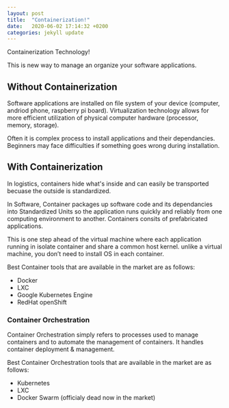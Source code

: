 ```yaml
---
layout: post
title:  "Containerization!"
date:   2020-06-02 17:14:32 +0200
categories: jekyll update
---
```

Containerization Technology!

This is new way to manage an organize your software applications. 

## Without Containerization
Software applications are installed on file system of your device (computer, andriod phone, raspberry pi board). Virtualization technology allows for more efficient utilization of physical computer hardware (processor, memory, storage). 

Often it is complex process to install applications and their dependancies. Beginners may face difficulties if something goes wrong during installation.  

## With Containerization

In logistics, containers hide what's inside and can easily be transported becuase the outside is standardized. 

In Software, Container packages up software code and its dependancies into Standardized Units so the application runs quickly and reliably from one computing environment to another. Containers consits of prefabricated applications. 

This is one step ahead of the virtual machine where each application running in isolate container and share a common host kernel. unlike a virtual machine, you don’t need to install OS in each container.

Best Container tools that are available in the market are as follows:
* Docker
* LXC
* Google Kubernetes Engine
* RedHat openShift

### Container Orchestration

Container Orchestration simply refers to processes used to manage containers and to automate the management of containers. It handles container deployment & management. 

Best Container Orchestration tools that are available in the market are as follows:
* Kubernetes
* LXC
* Docker Swarm (officialy dead now in the market)
